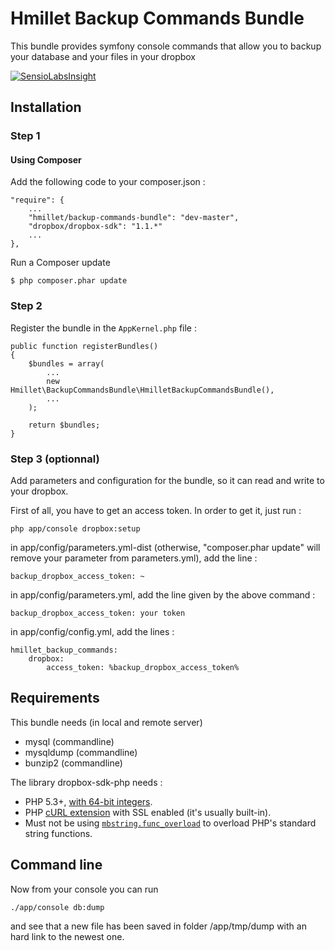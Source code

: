 # Hmillet Backup Commands Bundle #

This bundle provides symfony console commands that allow you to backup your database and your files in your dropbox

[![SensioLabsInsight](https://insight.sensiolabs.com/projects/06c239a1-6497-4210-b96a-0cd9d8e05e79/big.png)](https://insight.sensiolabs.com/projects/06c239a1-6497-4210-b96a-0cd9d8e05e79)

## Installation ##

### Step 1

#### Using Composer

Add the following code to your composer.json :

    "require": {
        ...
        "hmillet/backup-commands-bundle": "dev-master",
        "dropbox/dropbox-sdk": "1.1.*"
        ...
    },

Run a Composer update

    $ php composer.phar update


### Step 2

Register the bundle in the `AppKernel.php` file :

    public function registerBundles()
    {
        $bundles = array(
            ...
            new Hmillet\BackupCommandsBundle\HmilletBackupCommandsBundle(),
            ...
        );

        return $bundles;
    }

### Step 3 (optionnal)

Add parameters and configuration for the bundle, so it can read and write to your dropbox.

First of all, you have to get an access token. In order to get it, just run :

    php app/console dropbox:setup

in app/config/parameters.yml-dist (otherwise, "composer.phar update" will remove your parameter from parameters.yml), add the line :

    backup_dropbox_access_token: ~

in app/config/parameters.yml, add the line given by the above command :

    backup_dropbox_access_token: your token

in app/config/config.yml, add the lines :

    hmillet_backup_commands:
        dropbox:
            access_token: %backup_dropbox_access_token%

## Requirements ##

This bundle needs (in local and remote server)

  * mysql (commandline)
  * mysqldump (commandline)
  * bunzip2 (commandline)

The library dropbox-sdk-php needs :

  * PHP 5.3+, [with 64-bit integers](http://stackoverflow.com/questions/864058/how-to-have-64-bit-integer-on-php).
  * PHP [cURL extension](http://php.net/manual/en/curl.installation.php) with SSL enabled (it's usually built-in).
  * Must not be using [`mbstring.func_overload`](http://www.php.net/manual/en/mbstring.overload.php) to overload PHP's standard string functions.


## Command line ##

Now from your console you can run

    ./app/console db:dump

and see that a new file has been saved in folder /app/tmp/dump with an hard link to the newest one.


